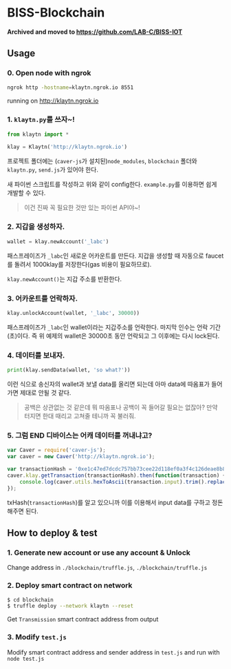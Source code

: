 # BISS-Blockchain
**Archived and moved to https://github.com/LAB-C/BISS-IOT**

## Usage

### 0. Open node with ngrok
```bash
ngrok http -hostname=klaytn.ngrok.io 8551
```

running on http://klaytn.ngrok.io

### 1. `klaytn.py`를 쓰자~!
```python
from klaytn import *

klay = Klaytn('http://klaytn.ngrok.io')
```

프로젝트 폴더에는 (`caver-js`가 설치된)`node_modules`, `blockchain` 폴더와 `klaytn.py`, `send.js`가 있어야 한다.
 
새 파이썬 스크립트를 작성하고 위와 같이 config한다. `example.py`를 이용하면 쉽게 개발할 수 있다.

> 이건 진짜 꼭 필요한 것만 있는 파이썬 API야~!

### 2. 지갑을 생성하자.
```python
wallet = klay.newAccount('_labc')
```
패스프레이즈가 `_labc`인 새로운 어카운트를 만든다. 지갑을 생성할 때 자동으로 faucet를 돌려서 1000klay를 저장한다(gas 비용이 필요하므로).

`klay.newAccount()`는 지갑 주소를 반환한다.

### 3. 어카운트를 언락하자.
```python
klay.unlockAccount(wallet, '_labc', 30000))
```

패스프레이즈가 `_labc`인 wallet이라는 지갑주소를 언락한다. 마지막 인수는 언락 기간(초)이다. 즉 위 예제의 wallet은 30000초 동안 언락되고 그 이후에는 다시 lock된다.

### 4. 데이터를 보내자.
```python
print(klay.sendData(wallet, 'so what?'))
```

이런 식으로 송신자의 wallet과 보낼 data를 올리면 되는데 아마 data에 따옴표가 들어가면 제대로 안될 것 같다. 

> 공백은 상관없는 것 같은데 뭐 따옴표나 공백이 꼭 들어갈 필요는 없잖아? 만약 터지면 한대 때리고 고쳐줄 테니까 꼭 불러줘.

### 5. 그럼 END 디바이스는 어캐 데이터를 꺼내냐고?

```js
var Caver = require('caver-js');
var caver = new Caver('http://klaytn.ngrok.io');

var transactionHash = '0xe1c47ed7dcdc757bb73cee22d118ef0a3f4c126deae8b88b811a71d76f0704ba';
caver.klay.getTransaction(transactionHash).then(function(transaction) {
    console.log(caver.utils.hexToAscii(transaction.input).trim().replace('6FÐ!', ''));
});
```

txHash(`transactionHash`)를 알고 있으니까 이를 이용해서 input data를 구하고 정돈해주면 된다.

## How to deploy & test

### 1. Generate new account or use any account & Unlock
Change address in `./blockchain/truffle.js`, `./blockchain/truffle.js`

### 2. Deploy smart contract on network

```bash
$ cd blockchain
$ truffle deploy --network klaytn --reset
```

Get `Transmission` smart contract address from output

### 3. Modify `test.js`
Modify smart contract address and sender address in `test.js` and run with `node test.js`
